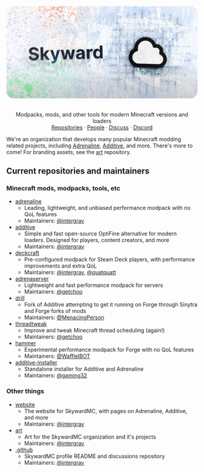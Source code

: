 <div align=center>
  <img alt="Banner for Skyward with logo and name" src="https://raw.githubusercontent.com/skywardmc/art/main/skyward/banner-styled.png">
  <br />
  <br />
  <p align="center">
    Modpacks, mods, and other tools for modern Minecraft versions and loaders
    <br />
    <a href="https://github.com/orgs/skywardmc/repositories?q=&sort=stargazers">Repositories</a>
    ·
    <a href="https://github.com/orgs/skywardmc/people">People</a>
    ·
    <a href="https://github.com/orgs/skywardmc/discussions">Discuss</a>
    ·
    <a href="https://discord.gg/36Tv44cYte">Discord</a>
  </p>
</div>

We're an organization that develops many popular Minecraft modding related projects, including [Adrenaline](https://github.com/skywardmc/adrenaline), [Additive](https://github.com/skywardmc/additive), and more. There's more to come! For branding assets, see the [art](https://github.com/skywardmc/art) repository.

## Current repositories and maintainers
### Minecraft mods, modpacks, tools, etc
- [adrenaline](https://github.com/skywardmc/adrenaline)
  - Leading, lightweight, and unbiased performance modpack with no QoL features
  - Maintainers: [@intergrav](https://github.com/intergrav)
- [additive](https://github.com/skywardmc/additive)
  - Simple and fast open-source OptiFine alternative for modern loaders. Designed for players, content creators, and more
  - Maintainers: [@intergrav](https://github.com/intergrav)
- [deckcraft](https://github.com/skywardmc/deckcraft)
  - Pre-configured modpack for Steam Deck players, with performance improvements and extra QoL
  - Maintainers: [@intergrav](https://github.com/intergrav), [@quatquatt](https://github.com/quatquatt)
- [adrenaserver](https://github.com/skywardmc/adrenaserver)
  - Lightweight and fast performance modpack for servers
  - Maintainers: [@getchoo](https://github.com/getchoo)
- [drill](https://github.com/skywardmc/drill)
  - Fork of Additive attempting to get it running on Forge through Sinytra and Forge forks of mods
  - Maintainers: [@MenacingPerson](https://github.com/MenacingPerson)
- [threadtweak](https://github.com/skywardmc/threadtweak)
  - Improve and tweak Minecraft thread scheduling (again!)
  - Maintainers: [@getchoo](https://github.com/getchoo)
- [hammer](https://github.com/skywardmc/hammer)
  - Experimental performance modpack for Forge with no QoL features
  - Maintainers: [@WaffleIBOT](https://github.com/WaffleIBOT)
- [additive-installer](https://github.com/skywardmc/additive-installer)
  - Standalone installer for Additive and Adrenaline
  - Maintainers: [@gaming32](https://github.com/gaming32)
### Other things
- [website](https://github.com/skywardmc/website)
  - The website for SkywardMC, with pages on Adrenaline, Additive, and more
  - Maintainers: [@intergrav](https://github.com/intergrav)
- [art](https://github.com/skywardmc/art)
  - Art for the SkywardMC organization and it's projects
  - Maintainers: [@intergrav](https://github.com/intergrav)
- [.github](https://github.com/skywardmc/.github)
  - SkywardMC profile README and discussions repository 
  - Maintainers: [@intergrav](https://github.com/intergrav)
